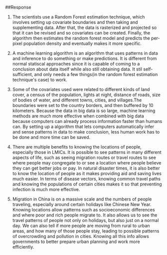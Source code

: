 ##Response
1. The scientists use a Random Forest estimation technique, which involves setting up covariate boundaries and then taking and supplementing
data. After that, the data is rasterized and projected so that it can be revised and so covariates can be created. Finally, the algorithm
then estimates the random forest model and predicts the per-pixel population density and eventually makes it more specific.

2. A machine learning algorithm is an algorithm that uses patterns in data and inference to do something or make predictions. It is
different from normal statiscal approaches since it is capable of coming to a conclusion about data itself while also still obtaining data.
It stil self-sufficient, and only needs a few things(in the random forest estimation technique's case) to work.

3. Some of the covariates used were related to different kinds of land cover, a census of the population, lights at night, distance of roads,
size of bodies of water, and different towns, cities, and villages.The boundaries were set to the country borders, and then buffered by 10
kilometers. Because the data in big data is so large, machine learning methods are much more effective when combined with big data because
computers can already process information faster than humans can. By setting up a algorithm that lets computers automatically infer and
sense patterns in data to make conclusion, less human work has to be done and more time can be saved.

4. There are multiple benefits to knowing the locations of people, especially those in LMICs. It is possible to see patterns in many
different aspects of life, such as seeing migration routes or travel routes to see where people may congregate to or see a location where
people believe they can get better jobs or pay. In natural disaster times, it is also better to know the location of people as it makes
providing aid and saving lives much easier. In terms of disease vectors, knowing common travel paths and knowing the populations of certain
cities makes it so that preventing infection is much more effective.

5. Migration in China is on a massive scale and the numbers of people traveling, especially around certain holidays like Chinese New Year.
Knowing locations allow patterns such as socioeconomic differences and where poor and rich people migrate to. It also allows us to see the
travel patterns of people not only on holidays, but also just on a normal day. We can also tell if more people are moving from rural
to urban areas, and how many of those people stay, leading to possible patterns of overcrowding and pollution in cities. Knowing all this
info allows governments to better prepare urban planning and work more efficiently.
